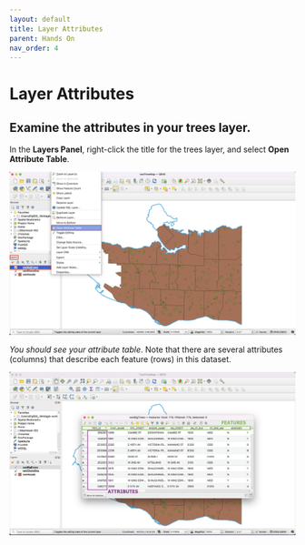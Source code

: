```yaml
---
layout: default
title: Layer Attributes
parent: Hands On
nav_order: 4
---
```


# Layer Attributes

## Examine the attributes in your trees layer.
In the **Layers Panel**, right-click the title for the trees layer, and select **Open Attribute Table**.

![Open trees Attribute table](vanBigTrees-open-attribute-table_20220518.png)

*You should see your attribute table*. Note that there are several attributes (columns) that describe each feature (rows) in this dataset.

![vanBigTrees Attributes and features table](vanBigTrees-features-and-attributes_20220518.png)
